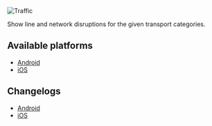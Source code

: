 <img class="img-overview" src="/navitia_sdk_docs/assets/img/traffic.svg" alt="Traffic">

Show line and network disruptions for the given transport categories.

## Available platforms

* [Android](android/index.md)
* [iOS](ios/index.md)

## Changelogs

* [Android](android/changelogs.md)
* [iOS](ios/changelogs.md)
